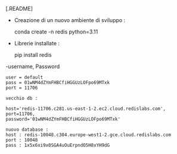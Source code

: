 [.README]

- Creazione di un nuovo ambiente di sviluppo : 

    conda create -n redis python=3.11
- Librerie installate : 

    pip install redis

-username, Password

    user = default
    pass = 01wNM4dZYmFHBCfiHGGUzLOFpo69MTxk
    port = 11706

    vecchio db : 
    
    host='redis-11706.c281.us-east-1-2.ec2.cloud.redislabs.com',
    port=11706,
    password='01wNM4dZYmFHBCfiHGGUzLOFpo69MTxk'

    nuovo database : 
    host : redis-10048.c304.europe-west1-2.gce.cloud.redislabs.com
    port : 10048
    pass : 1x5x6xi9x0SGA4uOuErpndO5H8xYH9dG